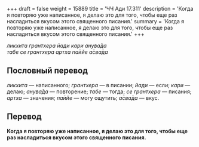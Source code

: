 +++
draft = false
weight = 15889
title = 'ЧЧ Ади 17.311'
description = 'Когда я повторяю уже написанное, я делаю это для того, чтобы еще раз насладиться вкусом этого священного писания.'
summary = 'Когда я повторяю уже написанное, я делаю это для того, чтобы еще раз насладиться вкусом этого священного писания.'
+++

_ликхита грантхера йади кари анува̄да  
табе се грантхера артха па̄ийе а̄сва̄да_

## Пословный перевод

_ликхита_ — написанного; _грантхера_ — в писании; _йади_ — если; _кари_ — делаю; _анува̄да_ — повторение; _табе_ — тогда; _се_ _грантхера_ — писания; _артха_ — значения; _па̄ийе_ — могу ощутить; _а̄сва̄да_ — вкус.

## Перевод

**Когда я повторяю уже написанное, я делаю это для того, чтобы еще раз насладиться вкусом этого священного писания.**
